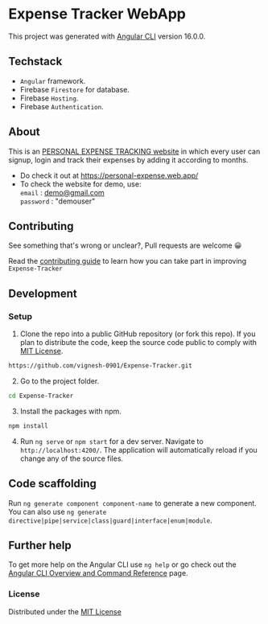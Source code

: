 # Expense Tracker WebApp

This project was generated with [Angular CLI](https://github.com/angular/angular-cli) version 16.0.0.

## Techstack

- `Angular` framework.
- Firebase `Firestore` for database.
- Firebase `Hosting`.
- Firebase `Authentication`.

## About

This is an [PERSONAL EXPENSE TRACKING website](https://personal-expense.web.app/)  in which every user can signup, login and track their expenses by adding it according to months.
- Do check it out at https://personal-expense.web.app/
- To check the website for demo, use:<br> `email` : demo@gmail.com <br> `password` : "demouser"

## Contributing

See something that's wrong or unclear?, Pull requests are welcome 😀

Read the [contributing guide](https://github.com/vignesh-0901/Expense-Tracker/blob/main/CONTRIBUTION.md) to learn how you can take part in
improving ```Expense-Tracker```

## Development

### Setup

1. Clone the repo into a public GitHub repository (or fork this repo). If you plan to distribute the code, keep the source code public to comply with [MIT License](LICENSE).

```sh 
https://github.com/vignesh-0901/Expense-Tracker.git 
```

2. Go to the project folder.

```sh
cd Expense-Tracker
```

3. Install the packages with npm.

```sh
npm install
```
4. Run `ng serve` or `npm start` for a dev server. 
Navigate to `http://localhost:4200/`. The application will automatically reload if you change any of the source files.

## Code scaffolding

Run `ng generate component component-name` to generate a new component. You can also use `ng generate directive|pipe|service|class|guard|interface|enum|module`.

## Further help

To get more help on the Angular CLI use `ng help` or go check out the [Angular CLI Overview and Command Reference](https://angular.io/cli) page.

### License
Distributed under the [MIT License](LICENSE)
